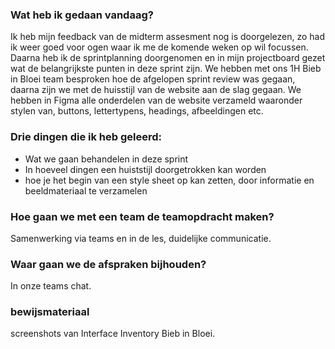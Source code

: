 ### Wat heb ik gedaan vandaag?
Ik heb mijn feedback van de midterm assesment nog is doorgelezen, zo had ik weer goed voor ogen waar ik me de komende weken op wil focussen.
Daarna heb ik de sprintplanning doorgenomen en in mijn projectboard gezet wat de belangrijkste punten in deze sprint zijn.
We hebben met ons 1H Bieb in Bloei team besproken hoe de afgelopen sprint review was gegaan, daarna zijn we met de huisstijl van de website aan de slag gegaan. We hebben in Figma alle onderdelen van de website verzameld waaronder stylen van, buttons, lettertypens, headings, afbeeldingen etc.


### Drie dingen die ik heb geleerd:
- Wat we gaan behandelen in deze sprint
- In hoeveel dingen een huiststijl doorgetrokken kan worden
- hoe je het begin van een style sheet op kan zetten, door informatie en beeldmateriaal te verzamelen

### Hoe gaan we met een team de teamopdracht maken?
Samenwerking via teams en in de les, duidelijke communicatie.

### Waar gaan we de afspraken bijhouden?
In onze teams chat.

### bewijsmateriaal
screenshots van Interface Inventory Bieb in Bloei.